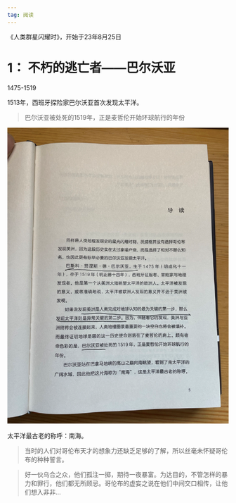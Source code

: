 ```yaml
---
tag: 阅读
---
```


《人类群星闪耀时》，开始于23年8月25日

# 1： 不朽的逃亡者——巴尔沃亚
1475-1519

1513年，西班牙探险家巴尔沃亚首次发现太平洋。

> 巴尔沃亚被处死的1519年，正是麦哲伦开始环球航行的年份

![1692947348023](image/2023-8-25-人类群星闪耀时/1692947348023.png)

太平洋最古老的称呼：南海。

> 当时的人们对哥伦布天才的想象力还缺乏足够的了解，所以丝毫未怀疑哥伦布的种种誓言。

> 好一伙乌合之众，他们孤注一掷，期待一夜暴富。为达目的，不管怎样的暴力和罪行，他们都无所顾忌。哥伦布的虚妄之说在他们中间交口相传，让他们想入非非...